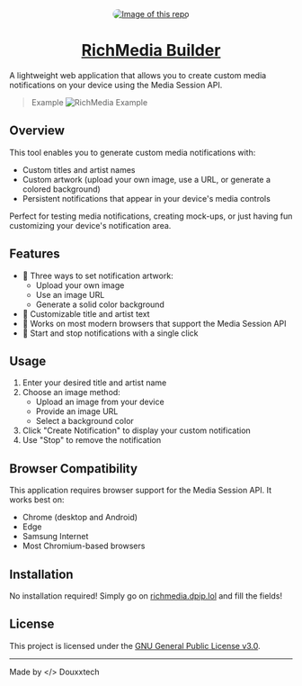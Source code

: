 <div align="center">
  <a href="https://richmedia.dpip.lol" style="display: block; text-align: center;">
    <img
      alt="Image of this repo"
      src="https://togp.xyz?owner=douxxtech&repo=richmedia&theme=json-dark-all&cache=false"
      type="image/svg+xml"
      style="border-radius: 20px; overflow: hidden;"
    />
    <h1 align="center">RichMedia Builder</h1>
  </a>
</div>

A lightweight web application that allows you to create custom media notifications on your device using the Media Session API.

> Example
> ![RichMedia Example](https://images.dbo.one/6cea4fdd)


## Overview

This tool enables you to generate custom media notifications with:
- Custom titles and artist names
- Custom artwork (upload your own image, use a URL, or generate a colored background)
- Persistent notifications that appear in your device's media controls

Perfect for testing media notifications, creating mock-ups, or just having fun customizing your device's notification area.

## Features

- 🎨 Three ways to set notification artwork:
  - Upload your own image
  - Use an image URL
  - Generate a solid color background
- 🎵 Customizable title and artist text
- 📱 Works on most modern browsers that support the Media Session API
- 🔄 Start and stop notifications with a single click

## Usage

1. Enter your desired title and artist name
2. Choose an image method:
   - Upload an image from your device
   - Provide an image URL
   - Select a background color
3. Click "Create Notification" to display your custom notification
4. Use "Stop" to remove the notification

## Browser Compatibility

This application requires browser support for the Media Session API. It works best on:
- Chrome (desktop and Android)
- Edge
- Samsung Internet
- Most Chromium-based browsers

## Installation

No installation required! Simply go on [richmedia.dpip.lol](https://richmedia.dpip.lol) and fill the fields!

## License

This project is licensed under the [GNU General Public License v3.0](LICENSE).

---
Made by </> Douxxtech